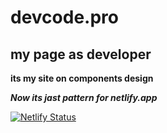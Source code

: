 # devcode.pro

## my page as developer

**its my site on components design**

***Now its jast pattern for netlify.app***

[![Netlify Status](https://api.netlify.com/api/v1/badges/d5ffced8-9734-45da-a92e-10cfb2438ae1/deploy-status)](https://app.netlify.com/sites/devcodpro/deploys)
